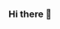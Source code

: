 ### Hi there 👋

<!--
**Naht911/Naht911** is a ✨ _special_ ✨ repository because its `README.md` (this file) appears on your GitHub profile.

Here are some ideas to get you started:

- 🔭 I’m currently working on ... FVNN
- 🌱 I’m currently learning ... PHP
- 👯 I’m looking to collaborate on ... FVNN
- 🤔 I’m looking for help with ... PHP
- 💬 Ask me about ... PHP
- 📫 How to reach me: ... svpv.hptro@gmail.com
- 😄 Pronouns: ... 
- ⚡ Fun fact: ... 94% is the percentage of Internet users in Vietnam using the Internet daily.
-->
 
